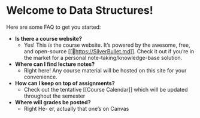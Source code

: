 
# Welcome to Data Structures!

Here are some FAQ to get you started:
* **Is there a course website?**
  * Yes! This _is_ the course website. It’s powered by the awesome, free, and open-source [[💭https://SilverBullet.md]]. Check it out if you’re in the market for a personal note-taking/knowledge-base solution.
* **Where can I find lecture notes?**
  * Right here! Any course material will be hosted on this site for your convenience.
* **How can I keep on top of assignments?**
  * Check out the tentative [[Course Calendar]] which will be updated throughout the semester
* **Where will grades be posted?**
  * Right He- er, actually that one’s on Canvas